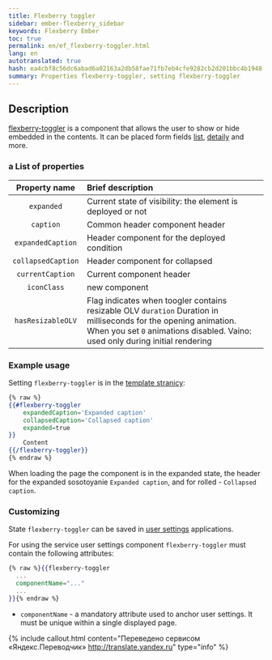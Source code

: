 ```yaml
--- 
title: Flexberry toggler 
sidebar: ember-flexberry_sidebar 
keywords: Flexberry Ember 
toc: true 
permalink: en/ef_flexberry-toggler.html 
lang: en 
autotranslated: true 
hash: ea4cbf8c56dc6abad6a02163a2db58fae71fb7eb4cfe9282cb2d201bbc4b1948 
summary: Properties flexberry-toggler, setting flexberry-toggler 
--- 
```


## Description 

[flexberry-toggler](https://github.com/Flexberry/ember-flexberry/blob/master/addon/components/flexberry-toggler.js) is a component that allows the user to show or hide embedded in the contents. It can be placed form fields [list](ef_object-list-view.html), [detaily](ef_groupedit.html) and more. 

### a List of properties 

| Property name | Brief description | 
|:-------------------:|:------------------| 
| `expanded` | Current state of visibility: the element is deployed or not| 
| `caption` | Common header component header| 
| `expandedCaption` | Header component for the deployed condition| 
| `collapsedCaption` | Header component for collapsed| 
| `currentCaption` | Current component header| 
| `iconClass` | new component| 
| `hasResizableOLV` | Flag indicates when toogler contains resizable OLV `duration` Duration in milliseconds for the opening animation. When you set `0` animations disabled. Vaino: used only during initial rendering| 

### Example usage 

Setting `flexberry-toggler` is in the [template stranicy](https://github.com/Flexberry/ember-flexberry/blob/master/addon/components/flexberry-toggler.js#L10): 

```hbs
{% raw %}
{{#flexberry-toggler
    expandedCaption='Expanded caption'
    collapsedCaption='Collapsed caption'
    expanded=true
}}
    Content
{{/flexberry-toggler}}
{% endraw %}
``` 

When loading the page the component is in the expanded state, the header for the expanded sosotoyanie `Expanded caption`, and for rolled - `Collapsed caption`. 

### Customizing 

State `flexberry-toggler` can be saved in [user settings](ef_model-user-settings-service.html) applications. 

For using the service user settings component `flexberry-toggler` must contain the following attributes: 

```hbs
{% raw %}{{flexberry-toggler
  ...
  componentName="..."
  ...
}}{% endraw %}
``` 

* `componentName` - a mandatory attribute used to anchor user settings. It must be unique within a single displayed page. 



{% include callout.html content="Переведено сервисом «Яндекс.Переводчик» <http://translate.yandex.ru>" type="info" %}